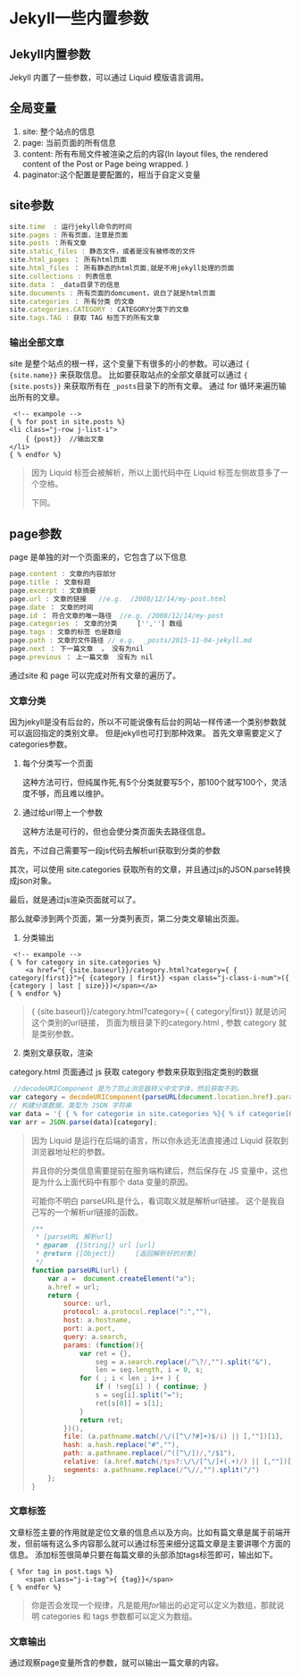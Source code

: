# Jekyll一些内置参数

## Jekyll内置参数

Jekyll 内置了一些参数，可以通过 Liquid 模版语言调用。

## 全局变量

1. site: 整个站点的信息
2. page: 当前页面的所有信息
3. content: 所有布局文件被渲染之后的内容(In layout files, the rendered content of the Post or Page being wrapped. )
4. paginator:这个配置是要配置的，相当于自定义变量

## site参数

```js
site.time  : 运行jekyll命令的时间
site.pages : 所有页面，注意是页面
site.posts ：所有文章
site.static_files : 静态文件，或者是没有被修改的文件
site.html_pages ： 所有html页面
site.html_files ： 所有静态的html页面,就是不用jekyll处理的页面
site.collections : 列表信息
site.data ： _data目录下的信息
site.documents : 所有页面的domcument，说白了就是html页面
site.categories ： 所有分类 的文章
site.categories.CATEGORY : CATEGORY分类下的文章
site.tags.TAG : 获取 TAG 标签下的所有文章
```

### 输出全部文章

site 是整个站点的根一样，这个变量下有很多的小的参数。可以通过 `{ {site.name}}` 来获取信息。 比如要获取站点的全部文章就可以通过 `{ {site.posts}}` 来获取所有在 `_posts`目录下的所有文章。 通过 for 循环来遍历输出所有的文章。

```
 <!-- exampole -->
{ % for post in site.posts %}
<li class="j-row j-list-i">
    { {post}}  //输出文章
</li>
{ % endfor %}
```

> 因为 Liquid 标签会被解析，所以上面代码中在 Liquid 标签左侧故意多了一个空格。
>
> 下同。

## page参数

page 是单独的对一个页面来的，它包含了以下信息

```js
page.content : 文章的内容部分
page.title ： 文章标题
page.excerpt : 文章摘要
page.url : 文章的链接   //e.g.  /2008/12/14/my-post.html
page.date ： 文章的时间  
page.id ： 符合文章的唯一路径  //e.g. /2008/12/14/my-post
page.categories ： 文章的分类     ['',''] 数组
page.tags : 文章的标签 也是数组
page.path : 文章的文件路径 // e.g.  _posts/2015-11-04-jekyll.md
page.next ： 下一篇文章  ， 没有为nil
page.previous ： 上一篇文章  没有为 nil
```

通过site 和 page 可以完成对所有文章的遍历了。

### 文章分类

因为jekyll是没有后台的，所以不可能说像有后台的网站一样传递一个类别参数就可以返回指定的类别文章。 但是jekyll也可打到那种效果。 首先文章需要定义了categories参数。

1. 每个分类写一个页面

   这种方法可行，但纯属作死,有5个分类就要写5个，那100个就写100个，灵活度不够，而且难以维护。

2. 通过给url带上一个参数

   这种方法是可行的，但也会使分类页面失去路径信息。

首先，不过自己需要写一段js代码去解析url获取到分类的参数

其次，可以使用 site.categories 获取所有的文章，并且通过js的JSON.parse转换成json对象。

最后，就是通过js渲染页面就可以了。

那么就牵涉到两个页面，第一分类列表页，第二分类文章输出页面。

1. 分类输出

```
 <!-- exampole -->
{ % for category in site.categories %}
	<a href="{ {site.baseurl}}/category.html?category={ { category|first}}">{ {category | first}} <span class="j-class-i-num">({ {category | last | size}})</span></a>
{ % endfor %}
```

> { {site.baseurl}}/category.html?category={ { category|first}} 就是访问这个类别的url链接， 页面为根目录下的category.html , 参数 category 就是类别参数。

2. 类别文章获取，渲染

category.html 页面通过 js 获取 category 参数来获取到指定类别的数据

```js
 //decodeURIComponent 是为了防止浏览器转义中文字体，然后获取不到。
var category = decodeURIComponent(parseURL(document.location.href).params["category"]);
// 构建分类数据，类型为 JSON 字符串
var data = '{ { % for categorie in site.categories %}{ % if categorie[0] != site.categories.first[0] %},{ % endif %}"{ { categorie[0] }}":[{ % for post in categorie[1] %}{ % if post != categorie[1].first %},{ % endif %}{"url":"{ {post.url}}", "tags":{ {post.tags | jsonify }} , "content":"{ {post.excerpt | uri_escape}}" , "title":"{ {post.title}}","date":"{ {post.date | date:"%d/%m/%Y"}}"}{ % endfor %}]{ % endfor %} }';
var arr = JSON.parse(data)[category];
```

> 因为 Liquid 是运行在后端的语言，所以你永远无法直接通过 Liquid 获取到浏览器地址栏的参数。
>
> 并且你的分类信息需要提前在服务端构建后，然后保存在 JS 变量中，这也是为什么上面代码中有那个 data 变量的原因。
>
> 可能你不明白 parseURL是什么，看词取义就是解析url链接。 这个是我自己写的一个解析url链接的函数。
>
> ```js
> /**
>  * [parseURL 解析url]
>  * @param  {[String]} url [url]
>  * @return {[Object]}     [返回解析好的对象]
>  */
> function parseURL(url) {
>     var a =  document.createElement("a");
>     a.href = url;
>     return {
>         source: url,
>         protocol: a.protocol.replace(":",""),
>         host: a.hostname,
>         port: a.port,
>         query: a.search,
>         params: (function(){
>             var ret = {},
>                 seg = a.search.replace(/^\?/,"").split("&"),
>                 len = seg.length, i = 0, s;
>             for ( ; i < len ; i++ ) {
>                 if ( !seg[i] ) { continue; }
>                 s = seg[i].split("=");
>                 ret[s[0]] = s[1];
>             }
>             return ret;
>         })(),
>         file: (a.pathname.match(/\/([^\/?#]+)$/i) || [,""])[1],
>         hash: a.hash.replace("#",""),
>         path: a.pathname.replace(/^([^\/])/,"/$1"),
>         relative: (a.href.match(/tps?:\/\/[^\/]+(.+)/) || [,""])[1],
>         segments: a.pathname.replace(/^\//,"").split("/")
>     };
> }
> ```
>
> 

### 文章标签

文章标签主要的作用就是定位文章的信息点以及方向。比如有篇文章是属于前端开发，但前端有这么多内容那么就可以通过标签来细分这篇文章是主要讲哪个方面的信息。 添加标签很简单只要在每篇文章的头部添加tags标签即可，输出如下。

```
{ %for tag in post.tags %}
	<span class="j-i-tag">{ {tag}}</span>
{ % endfor %}
```

> 你是否会发现一个规律，凡是能用*for*输出的必定可以定义为数组，那就说明 categories 和 tags 参数都可以定义为数组。

### 文章输出

通过观察page变量所含的参数，就可以输出一篇文章的内容。